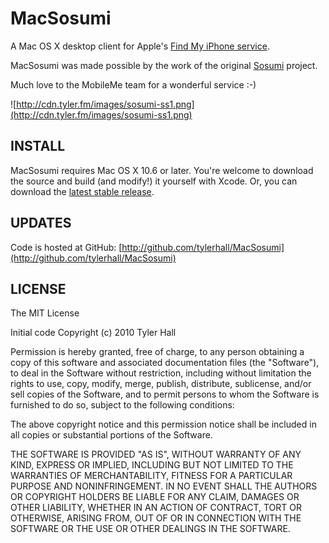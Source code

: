 MacSosumi
=========

A Mac OS X desktop client for Apple's [Find My iPhone service](http://www.apple.com/mobileme/features/find-my-iphone.html).

MacSosumi was made possible by the work of the original [Sosumi](https://github.com/tylerhall/sosumi) project.

Much love to the MobileMe team for a wonderful service :-)

![http://cdn.tyler.fm/images/sosumi-ss1.png](http://cdn.tyler.fm/images/sosumi-ss1.png)

INSTALL
-------

MacSosumi requires Mac OS X 10.6 or later. You're welcome to download the source and build (and modify!) it yourself with Xcode. Or, you can download the [latest stable release](http://clickontyler.com/sosumi/download/).

UPDATES
-------

Code is hosted at GitHub: [http://github.com/tylerhall/MacSosumi](http://github.com/tylerhall/MacSosumi)

LICENSE
-------

The MIT License

Initial code Copyright (c) 2010 Tyler Hall <tylerhall AT gmail DOT com>

Permission is hereby granted, free of charge, to any person obtaining a copy
of this software and associated documentation files (the "Software"), to deal
in the Software without restriction, including without limitation the rights
to use, copy, modify, merge, publish, distribute, sublicense, and/or sell
copies of the Software, and to permit persons to whom the Software is
furnished to do so, subject to the following conditions:

The above copyright notice and this permission notice shall be included in
all copies or substantial portions of the Software.

THE SOFTWARE IS PROVIDED "AS IS", WITHOUT WARRANTY OF ANY KIND, EXPRESS OR
IMPLIED, INCLUDING BUT NOT LIMITED TO THE WARRANTIES OF MERCHANTABILITY,
FITNESS FOR A PARTICULAR PURPOSE AND NONINFRINGEMENT. IN NO EVENT SHALL THE
AUTHORS OR COPYRIGHT HOLDERS BE LIABLE FOR ANY CLAIM, DAMAGES OR OTHER
LIABILITY, WHETHER IN AN ACTION OF CONTRACT, TORT OR OTHERWISE, ARISING FROM,
OUT OF OR IN CONNECTION WITH THE SOFTWARE OR THE USE OR OTHER DEALINGS IN
THE SOFTWARE.